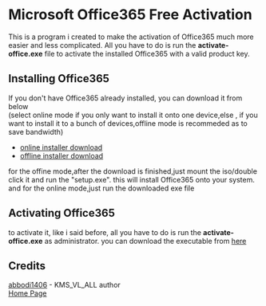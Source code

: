 # Microsoft Office365 Free Activation 

This is a program i created to make the activation of Office365 much more easier and less complicated. All you have to do is run the **activate-office.exe** file to activate the installed Office365 with a valid product key. 

## Installing Office365

If you don't have Office365 already installed, you can download it from below\
(select online mode if you only want to install it onto one device,else , if you want to install it to a bunch of devices,offline mode is recommeded as to save bandwidth)
* [online installer download](https://github.com/indrajith69/office365-activation/raw/main/Office365-Online_Installer.exe)
* [offline installer download](https://officecdn.microsoft.com/db/492350F6-3A01-4F97-B9C0-C7C6DDF67D60/media/en-US/O365HomePremRetail.img)

for the offine mode,after the download is finished,just mount the iso/double click it and run the "setup.exe". this will install Office365 onto your system. and for the online mode,just run the downloaded exe file

## Activating Office365
to activate it, like i said before, all you have to do is run the **activate-office.exe** as administrator. you can download the executable from [here](https://github.com/indrajith69/office365-activation/raw/main/activate-office.exe)


## Credits
[abbodi1406](https://forums.mydigitallife.net/posts/1343297/) - KMS_VL_ALL author\
[Home Page](https://forums.mydigitallife.net/posts/838808/)
